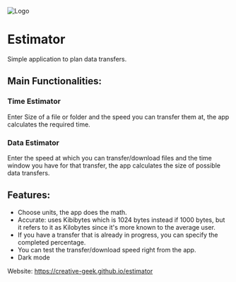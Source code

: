 ![Logo](https://creative-geek.github.io/estimator/assets/logo.svg)
# Estimator
Simple application to plan data transfers.
## Main Functionalities:
### Time Estimator
Enter Size of a file or folder and the speed you can transfer them at, the app calculates the required time.
### Data Estimator
Enter the speed at which you can transfer/download files and the time window you have for that transfer, the app calculates the size of possible data transfers.
## Features:
* Choose units, the app does the math.
* Accurate: uses Kibibytes which is 1024 bytes instead if 1000 bytes, but it refers to it as Kilobytes since it's more known to the average user.
* If you have a transfer that is already in progress, you can specify the completed percentage.
* You can test the transfer/download speed right from the app.
* Dark mode

Website: https://creative-geek.github.io/estimator
